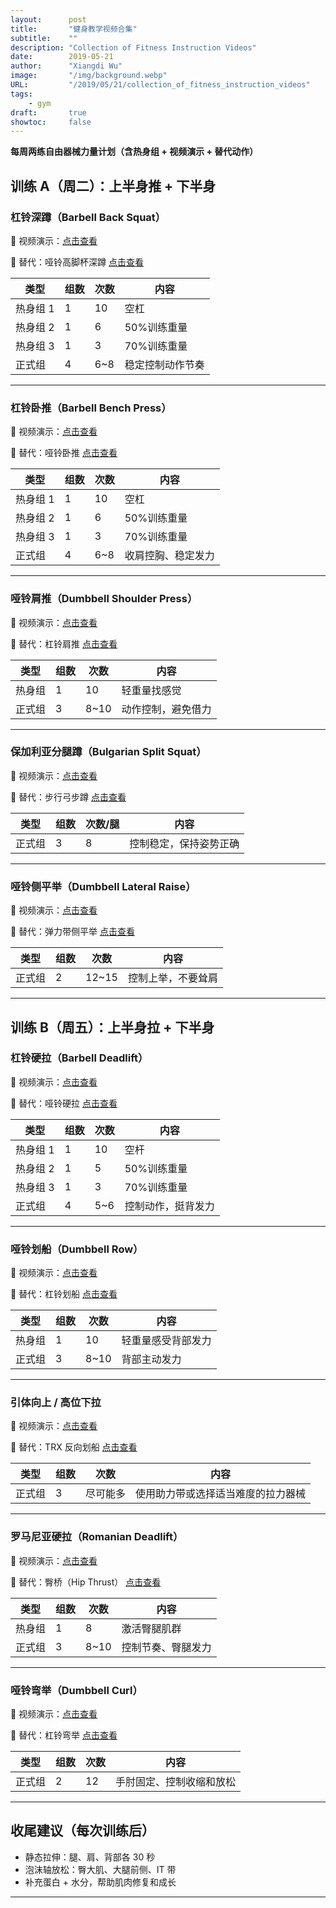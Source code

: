 ```yaml
---
layout:      post
title:       "健身教学视频合集"
subtitle:    ""
description: "Collection of Fitness Instruction Videos"
date:        2019-05-21
author:      "Xiangdi Wu"
image:       "/img/background.webp"
URL:         "/2019/05/21/collection_of_fitness_instruction_videos"
tags:
    - gym
draft:       true
showtoc:     false
---
```

**每周两练自由器械力量计划（含热身组 + 视频演示 + 替代动作）**

## 训练 A（周二）：上半身推 + 下半身

### 杠铃深蹲（Barbell Back Squat）
🎥 视频演示：[点击查看](https://www.youtube.com/watch?v=ultWZbUMPL8)

🔁 替代：哑铃高脚杯深蹲 [点击查看](https://www.youtube.com/watch?v=6xwGFn-J_Q0)

| 类型     | 组数 | 次数 | 内容          |
|----------|------|------|---------------|
| 热身组 1 | 1    | 10   | 空杠           |
| 热身组 2 | 1    | 6    | 50%训练重量     |
| 热身组 3 | 1    | 3    | 70%训练重量     |
| 正式组   | 4    | 6~8  | 稳定控制动作节奏 |

---

### 杠铃卧推（Barbell Bench Press）
🎥 视频演示：[点击查看](https://www.youtube.com/watch?v=gRVjAtPip0Y)

🔁 替代：哑铃卧推 [点击查看](https://www.youtube.com/watch?v=VmB1G1K7v94)

| 类型     | 组数 | 次数 | 内容          |
|----------|------|------|---------------|
| 热身组 1 | 1    | 10   | 空杠           |
| 热身组 2 | 1    | 6    | 50%训练重量     |
| 热身组 3 | 1    | 3    | 70%训练重量     |
| 正式组   | 4    | 6~8  | 收肩控胸、稳定发力 |

---

### 哑铃肩推（Dumbbell Shoulder Press）
🎥 视频演示：[点击查看](https://www.youtube.com/watch?v=B-aVuyhvLHU)

🔁 替代：杠铃肩推 [点击查看](https://www.youtube.com/watch?v=CnBmiBqp-AI)

| 类型     | 组数 | 次数 | 内容         |
|----------|------|------|--------------|
| 热身组   | 1    | 10   | 轻重量找感觉    |
| 正式组   | 3    | 8~10 | 动作控制，避免借力 |

---

### 保加利亚分腿蹲（Bulgarian Split Squat）
🎥 视频演示：[点击查看](https://www.youtube.com/watch?v=2C-uNgKwPLE)

🔁 替代：步行弓步蹲 [点击查看](https://www.youtube.com/watch?v=wrwwXE_x-pQ)

| 类型     | 组数 | 次数/腿 | 内容               |
|----------|------|--------|--------------------|
| 正式组   | 3    | 8      | 控制稳定，保持姿势正确 |

---

### 哑铃侧平举（Dumbbell Lateral Raise）
🎥 视频演示：[点击查看](https://www.youtube.com/watch?v=kDqklk1ZESo)

🔁 替代：弹力带侧平举 [点击查看](https://www.youtube.com/watch?v=m0hUjDFSP84)

| 类型     | 组数 | 次数   | 内容             |
|----------|------|--------|------------------|
| 正式组   | 2    | 12~15  | 控制上举，不要耸肩 |

---

## 训练 B（周五）：上半身拉 + 下半身

### 杠铃硬拉（Barbell Deadlift）
🎥 视频演示：[点击查看](https://www.youtube.com/watch?v=op9kVnSso6Q)

🔁 替代：哑铃硬拉 [点击查看](https://www.youtube.com/watch?v=ytGaGIn3SjE)

| 类型     | 组数 | 次数 | 内容          |
|----------|------|------|---------------|
| 热身组 1 | 1    | 10   | 空杆           |
| 热身组 2 | 1    | 5    | 50%训练重量     |
| 热身组 3 | 1    | 3    | 70%训练重量     |
| 正式组   | 4    | 5~6  | 控制动作，挺背发力 |

---

### 哑铃划船（Dumbbell Row）
🎥 视频演示：[点击查看](https://www.youtube.com/watch?v=pYcpY20QaE8)

🔁 替代：杠铃划船 [点击查看](https://www.youtube.com/watch?v=FWJR5Ve8bnQ)

| 类型     | 组数 | 次数 | 内容           |
|----------|------|------|----------------|
| 热身组   | 1    | 10   | 轻重量感受背部发力 |
| 正式组   | 3    | 8~10 | 背部主动发力      |

---

### 引体向上 / 高位下拉
🎥 视频演示：[点击查看](https://www.youtube.com/watch?v=eGo4IYlbE5g)

🔁 替代：TRX 反向划船 [点击查看](https://www.youtube.com/watch?v=RQbKc0zDFxQ)

| 类型     | 组数 | 次数     | 内容                      |
|----------|------|----------|---------------------------|
| 正式组   | 3    | 尽可能多 | 使用助力带或选择适当难度的拉力器械 |

---

### 罗马尼亚硬拉（Romanian Deadlift）
🎥 视频演示：[点击查看](https://www.youtube.com/watch?v=2SHsk9AzdjA)

🔁 替代：臀桥（Hip Thrust） [点击查看](https://www.youtube.com/watch?v=YTg-yiZ4w-k)

| 类型     | 组数 | 次数 | 内容             |
|----------|------|------|------------------|
| 热身组   | 1    | 8    | 激活臀腿肌群        |
| 正式组   | 3    | 8~10 | 控制节奏、臀腿发力     |

---

### 哑铃弯举（Dumbbell Curl）
🎥 视频演示：[点击查看](https://www.youtube.com/watch?v=ykJmrZ5v0Oo)

🔁 替代：杠铃弯举 [点击查看](https://www.youtube.com/watch?v=kwG2ipFRgfo)

| 类型     | 组数 | 次数 | 内容              |
|----------|------|------|-------------------|
| 正式组   | 2    | 12   | 手肘固定、控制收缩和放松 |
---

## 收尾建议（每次训练后）

- 静态拉伸：腿、肩、背部各 30 秒
- 泡沫轴放松：臀大肌、大腿前侧、IT 带
- 补充蛋白 + 水分，帮助肌肉修复和成长

---

